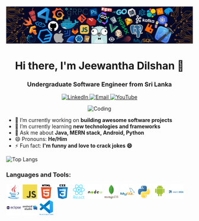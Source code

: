 <!--- 👋 Hi there, I'm JeewanthaDilshan -->
![Profile Image](https://github.com/GihanJeewantha/GihanJeewantha/blob/main/header_.png)


<h1 align="center">Hi there, I'm Jeewantha Dilshan 👋</h1>
<h3 align="center">Undergraduate Software Engineer from Sri Lanka</h3>

<p align="center">
  <a href="https://www.linkedin.com/in/jeewantha-dilshan/" target="_blank">
    <img src="https://img.shields.io/badge/-LinkedIn-blue?style=flat&logo=linkedin" alt="LinkedIn" />
  </a>
  <a href="mailto:dilshanjeewanthag@gmail.com" target="_blank">
    <img src="https://img.shields.io/badge/-Email-red?style=flat&logo=gmail" alt="Email" />
  </a>
  <a href="https://www.youtube.com/channel/YOUR_CHANNEL" target="_blank">
    <img src="https://img.shields.io/badge/-YouTube-red?style=flat&logo=youtube" alt="YouTube" />
  </a>
</p>

<p align="center">
  <img src="https://raw.githubusercontent.com/ashutosh1919/ashutosh1919/master/animation.gif" alt="Coding" width="500" />
</p>

- 🔭 I’m currently working on **building awesome software projects**
- 🌱 I’m currently learning **new technologies and frameworks**
- 💬 Ask me about **Java, MERN stack, Android, Python**
- 😄 Pronouns: **He/Him**
- ⚡ Fun fact: **I'm funny and love to crack jokes 😄**

![Top Langs](https://github-readme-stats.vercel.app/api/top-langs/?username=GihanJeewantha&layout=compact)


<h3 align="left">Languages and Tools:</h3>
<p align="left">
  <img src="https://raw.githubusercontent.com/devicons/devicon/master/icons/java/java-original.svg" alt="Java" width="40" height="40" />
  <img src="https://raw.githubusercontent.com/devicons/devicon/master/icons/javascript/javascript-original.svg" alt="JavaScript" width="40" height="40" />
  <img src="https://raw.githubusercontent.com/devicons/devicon/master/icons/html5/html5-original-wordmark.svg" alt="HTML5" width="40" height="40" />
  <img src="https://raw.githubusercontent.com/devicons/devicon/master/icons/css3/css3-original-wordmark.svg" alt="CSS3" width="40" height="40" />
  <img src="https://raw.githubusercontent.com/devicons/devicon/master/icons/react/react-original-wordmark.svg" alt="React" width="40" height="40" />
  <img src="https://raw.githubusercontent.com/devicons/devicon/master/icons/nodejs/nodejs-original-wordmark.svg" alt="Node.js" width="40" height="40" />
  <img src="https://raw.githubusercontent.com/devicons/devicon/master/icons/mongodb/mongodb-original-wordmark.svg" alt="MongoDB" width="40" height="40" />
  <img src="https://raw.githubusercontent.com/devicons/devicon/master/icons/mysql/mysql-original-wordmark.svg" alt="MySQL" width="40" height="40" />
  <img src="https://raw.githubusercontent.com/devicons/devicon/master/icons/python/python-original.svg" alt="Python" width="40" height="40" />
  <img src="https://raw.githubusercontent.com/devicons/devicon/master/icons/android/android-original-wordmark.svg" alt="Android" width="40" height="40" />
  <img src="https://raw.githubusercontent.com/devicons/devicon/master/icons/intellij/intellij-original-wordmark.svg" alt="IntelliJ IDEA" width="40" height="40" />
  <img src="https://raw.githubusercontent.com/devicons/devicon/master/icons/eclipse/eclipse-original-wordmark.svg" alt="Eclipse IDE" width="40" height="40" />
  <img src="https://raw.githubusercontent.com/devicons/devicon/master/icons/androidstudio/androidstudio-original-wordmark.svg" alt="Android Studio" width="40" height="40" />
  <img src="https://raw.githubusercontent.com/devicons/devicon/master/icons/vscode/vscode-original-wordmark.svg" alt="Visual Studio Code" width="40" height="40" />
</p>




<p align="center">
  <img src="https
